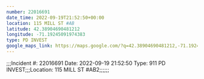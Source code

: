 ```yaml
---
number: 22016691
date_time: 2022-09-19T21:52:50+00:00
location: 115 MILL ST #AB
latitude: 42.38904690481212
longitude: -71.19245091974383
type: PD INVEST
google_maps_link: https://maps.google.com/?q=42.38904690481212,-71.19245091974383
---
```


;;;Incident #: 22016691   Date: 2022-09-19 21:52:50   Type: 911 PD INVEST;;;Location: 115 MILL ST #AB2;;;;;;
